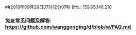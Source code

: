 ##2018年09月28日07时12分07秒 新址: 159.65.146.210
### 兔友常见问题及解答: https://github.com/wanggonging/d/blob/w/FAQ.md

